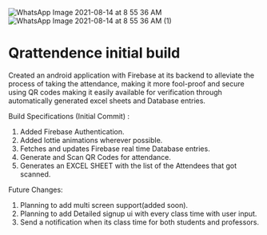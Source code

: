 ![WhatsApp Image 2021-08-14 at 8 55 36 AM](https://user-images.githubusercontent.com/83460366/129432812-346441e9-114a-4f6d-9fea-a8e0bd63aeec.jpeg)
![WhatsApp Image 2021-08-14 at 8 55 36 AM (1)](https://user-images.githubusercontent.com/83460366/129432817-397bf5a6-3e73-400b-a8d8-07c98bd3c762.jpeg)

# Qrattendence initial build
Created an android application with Firebase at its backend to alleviate the process of taking the attendance, making it more fool-proof and secure using QR codes making it easily available for verification through automatically generated excel sheets and Database entries.

Build Specifications (Initial Commit) :
1. Added Firebase Authentication.
2. Added lottie animations wherever possible.
3. Fetches and updates Firebase real time Database entries.
4. Generate and Scan QR Codes for attendance.
5. Generates an EXCEL SHEET with the list of the Attendees that got scanned.

Future Changes:
1. Planning to add multi screen support(added soon).
2. Planning to add Detailed signup ui with every class time with user input.
3. Send a notification when its class time for both students and professors.


